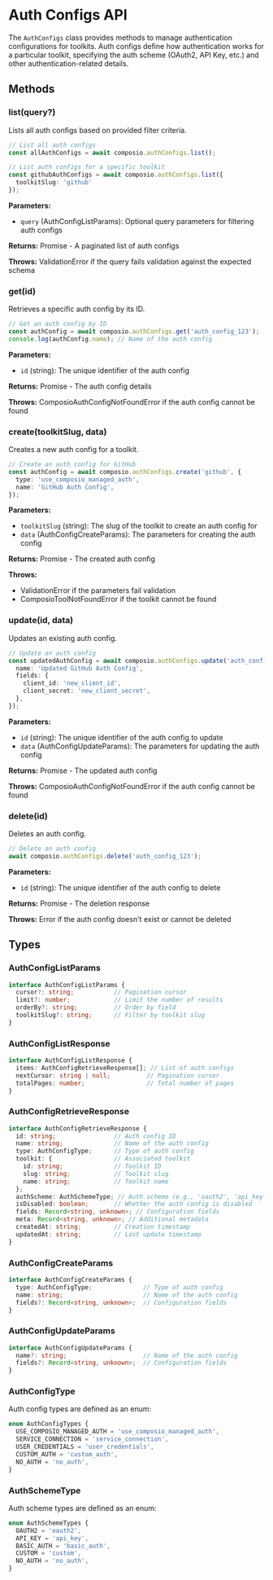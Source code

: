 # Auth Configs API

The `AuthConfigs` class provides methods to manage authentication configurations for toolkits. Auth configs define how authentication works for a particular toolkit, specifying the auth scheme (OAuth2, API Key, etc.) and other authentication-related details.

## Methods

### list(query?)

Lists all auth configs based on provided filter criteria.

```typescript
// List all auth configs
const allAuthConfigs = await composio.authConfigs.list();

// List auth configs for a specific toolkit
const githubAuthConfigs = await composio.authConfigs.list({
  toolkitSlug: 'github'
});
```

**Parameters:**

- `query` (AuthConfigListParams): Optional query parameters for filtering auth configs

**Returns:** Promise<AuthConfigListResponse> - A paginated list of auth configs

**Throws:** ValidationError if the query fails validation against the expected schema

### get(id)

Retrieves a specific auth config by its ID.

```typescript
// Get an auth config by ID
const authConfig = await composio.authConfigs.get('auth_config_123');
console.log(authConfig.name); // Name of the auth config
```

**Parameters:**

- `id` (string): The unique identifier of the auth config

**Returns:** Promise<AuthConfigRetrieveResponse> - The auth config details

**Throws:** ComposioAuthConfigNotFoundError if the auth config cannot be found

### create(toolkitSlug, data)

Creates a new auth config for a toolkit.

```typescript
// Create an auth config for GitHub
const authConfig = await composio.authConfigs.create('github', {
  type: 'use_composio_managed_auth',
  name: 'GitHub Auth Config',
});
```

**Parameters:**

- `toolkitSlug` (string): The slug of the toolkit to create an auth config for
- `data` (AuthConfigCreateParams): The parameters for creating the auth config

**Returns:** Promise<AuthConfigCreateResponse> - The created auth config

**Throws:**
- ValidationError if the parameters fail validation
- ComposioToolNotFoundError if the toolkit cannot be found

### update(id, data)

Updates an existing auth config.

```typescript
// Update an auth config
const updatedAuthConfig = await composio.authConfigs.update('auth_config_123', {
  name: 'Updated GitHub Auth Config',
  fields: {
    client_id: 'new_client_id',
    client_secret: 'new_client_secret',
  },
});
```

**Parameters:**

- `id` (string): The unique identifier of the auth config to update
- `data` (AuthConfigUpdateParams): The parameters for updating the auth config

**Returns:** Promise<AuthConfigUpdateResponse> - The updated auth config

**Throws:** ComposioAuthConfigNotFoundError if the auth config cannot be found

### delete(id)

Deletes an auth config.

```typescript
// Delete an auth config
await composio.authConfigs.delete('auth_config_123');
```

**Parameters:**

- `id` (string): The unique identifier of the auth config to delete

**Returns:** Promise<AuthConfigDeleteResponse> - The deletion response

**Throws:** Error if the auth config doesn't exist or cannot be deleted

## Types

### AuthConfigListParams

```typescript
interface AuthConfigListParams {
  cursor?: string;           // Pagination cursor
  limit?: number;            // Limit the number of results
  orderBy?: string;          // Order by field
  toolkitSlug?: string;      // Filter by toolkit slug
}
```

### AuthConfigListResponse

```typescript
interface AuthConfigListResponse {
  items: AuthConfigRetrieveResponse[]; // List of auth configs
  nextCursor: string | null;          // Pagination cursor
  totalPages: number;                 // Total number of pages
}
```

### AuthConfigRetrieveResponse

```typescript
interface AuthConfigRetrieveResponse {
  id: string;                // Auth config ID
  name: string;              // Name of the auth config
  type: AuthConfigType;      // Type of auth config
  toolkit: {                 // Associated toolkit
    id: string;              // Toolkit ID
    slug: string;            // Toolkit slug
    name: string;            // Toolkit name
  };
  authScheme: AuthSchemeType; // Auth scheme (e.g., 'oauth2', 'api_key')
  isDisabled: boolean;       // Whether the auth config is disabled
  fields: Record<string, unknown>; // Configuration fields
  meta: Record<string, unknown>; // Additional metadata
  createdAt: string;         // Creation timestamp
  updatedAt: string;         // Last update timestamp
}
```

### AuthConfigCreateParams

```typescript
interface AuthConfigCreateParams {
  type: AuthConfigType;              // Type of auth config
  name: string;                      // Name of the auth config
  fields?: Record<string, unknown>;  // Configuration fields
}
```

### AuthConfigUpdateParams

```typescript
interface AuthConfigUpdateParams {
  name?: string;                     // Name of the auth config
  fields?: Record<string, unknown>;  // Configuration fields
}
```

### AuthConfigType

Auth config types are defined as an enum:

```typescript
enum AuthConfigTypes {
  USE_COMPOSIO_MANAGED_AUTH = 'use_composio_managed_auth',
  SERVICE_CONNECTION = 'service_connection',
  USER_CREDENTIALS = 'user_credentials',
  CUSTOM_AUTH = 'custom_auth',
  NO_AUTH = 'no_auth',
}
```

### AuthSchemeType

Auth scheme types are defined as an enum:

```typescript
enum AuthSchemeTypes {
  OAUTH2 = 'oauth2',
  API_KEY = 'api_key',
  BASIC_AUTH = 'basic_auth',
  CUSTOM = 'custom',
  NO_AUTH = 'no_auth',
}
```